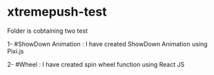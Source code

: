 # xtremepush-test

Folder is cobtaining two test

1- #ShowDown Animation : I have created ShowDown Animation using Pixi.js

2- #Wheel : I have created spin wheel function using React JS
